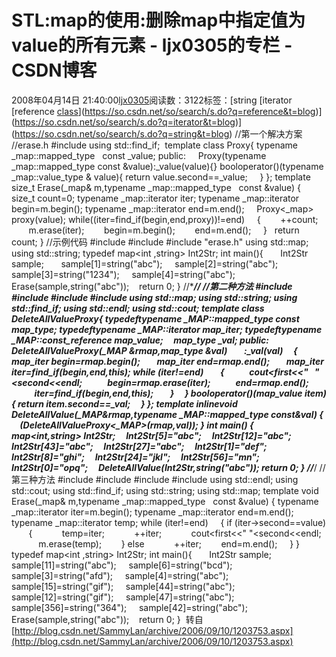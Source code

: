 # STL:map的使用:删除map中指定值为value的所有元素 - ljx0305的专栏 - CSDN博客
2008年04月14日 21:40:00[ljx0305](https://me.csdn.net/ljx0305)阅读数：3122标签：[string																[iterator																[reference																[class](https://so.csdn.net/so/search/s.do?q=class&t=blog)](https://so.csdn.net/so/search/s.do?q=reference&t=blog)](https://so.csdn.net/so/search/s.do?q=iterator&t=blog)](https://so.csdn.net/so/search/s.do?q=string&t=blog)
//第一个解决方案
//erase.h
#include <algorithm>
using std::find_if; 
template<class _map>
class Proxy{
typename _map::mapped_type   const _value;
public:
    Proxy(typename _map::mapped_type const &value):_value(value){}
booloperator()(typename _map::value_type & value){
return value.second==_value;
    }
};
template<class _map>
size_t Erase(_map& m,typename _map::mapped_type   const &value)
{   
    size_t count=0;
typename _map::iterator iter;
typename _map::iterator begin=m.begin();
typename _map::iterator end=m.end();
    Proxy<_map> proxy(value);
while((iter=find_if(begin,end,proxy))!=end)
    {
       ++count;
       m.erase(iter);
       begin=m.begin();
       end=m.end();
    }   
return count;
}
//示例代码
#include <string>
#include <map>
#include "erase.h"
using std::map;
using std::string;
typedef map<int ,string> Int2Str;
int main(){   
    Int2Str sample;   
    sample[1]=string("abc");
    sample[2]=string("abc");
    sample[3]=string("1234");
    sample[4]=string("abc");
    Erase(sample,string("abc"));    
return 0;
}
//******************************************************************//
//第二种方法
#include <map>
#include <string>
#include <algorithm>
#include<iostream>
using std::map;
using std::string;
using std::find_if;
using std::endl;
using std::cout;
template <class _MAP>
class DeleteAllValueProxy{
typedeftypename _MAP::mapped_type const map_type;
typedeftypename _MAP::iterator map_iter;
typedeftypename _MAP::const_reference map_value;
    map_type _val;
public:
    DeleteAllValueProxy(_MAP &rmap,map_type &val)
       :_val(val)
    {
       map_iter begin=rmap.begin();
       map_iter end=rmap.end();
       map_iter iter=find_if(begin,end,*this);
while (iter!=end)
       {
           cout<<iter->first<<"   "<<iter->second<<endl;
           begin=rmap.erase(iter);
           end=rmap.end();
           iter=find_if(begin,end,*this);
       }
    }
booloperator()(map_value item){
return item.second==_val;
    }
};
template <class _MAP>
inlinevoid DeleteAllValue(_MAP&rmap,typename _MAP::mapped_type const&val)
{
    (DeleteAllValueProxy<_MAP>(rmap,val));
}
int main()
{
    map<int,string> Int2Str;
    Int2Str[5]="abc";
    Int2Str[12]="abc";
    Int2Str[43]="abc";
    Int2Str[27]="abc";
    Int2Str[1]="def";
    Int2Str[8]="ghi";
    Int2Str[24]="jkl";
    Int2Str[56]="mn";
    Int2Str[0]="opq";
    DeleteAllValue(Int2Str,string("abc"));
return 0;
}
//*******************************************************************/
//第三种方法
#include <iostream>
#include<map>
#include <string>
#include <algorithm>
using std::endl;
using std::cout;
using std::find_if;
using std::string;
using std::map;
template<class _map>
void Erase(_map& m,typename _map::mapped_type   const &value)
{
typename _map::iterator iter=m.begin();
typename _map::iterator end=m.end();
typename _map::iterator temp;
while (iter!=end)
    {
if (iter->second==value)
       {
           temp=iter;
           ++iter;
           cout<<temp->first<<" "<<temp->second<<endl;
           m.erase(temp);
       }
else
           ++iter;
       end=m.end();
    }
}
typedef map<int ,string> Int2Str;
int main(){   
    Int2Str sample;   
    sample[11]=string("abc");
    sample[6]=string("bcd");
    sample[3]=string("afd");
    sample[4]=string("abc");
    sample[15]=string("gif");
    sample[44]=string("abc");
    sample[12]=string("gif");
    sample[47]=string("abc");
    sample[356]=string("364");
    sample[42]=string("abc");
    Erase(sample,string("abc"));    
return 0;
}
 转自[http://blog.csdn.net/SammyLan/archive/2006/09/10/1203753.aspx](http://blog.csdn.net/SammyLan/archive/2006/09/10/1203753.aspx)
